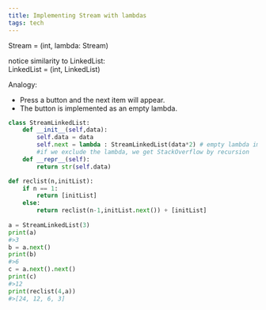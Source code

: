 ```yaml
---
title: Implementing Stream with lambdas
tags: tech
---
```


Stream<int> = (int, lambda: Stream<int>)  

notice similarity to LinkedList:  
LinkedList<int> = (int, LinkedList)


Analogy:  

* Press a button and the next item will appear. 
* The button is implemented as an empty lambda.

``` python
class StreamLinkedList:
    def __init__(self,data):
        self.data = data
        self.next = lambda : StreamLinkedList(data*2) # empty lambda implementation acts like a button to get next value
        #if we exclude the lambda, we get StackOverflow by recursion
    def __repr__(self):
        return str(self.data)

def reclist(n,initList):
    if n == 1:
        return [initList]
    else:
        return reclist(n-1,initList.next()) + [initList]
    
a = StreamLinkedList(3)
print(a)
#>3
b = a.next()
print(b)
#>6
c = a.next().next()
print(c)
#>12
print(reclist(4,a))
#>[24, 12, 6, 3]
```

